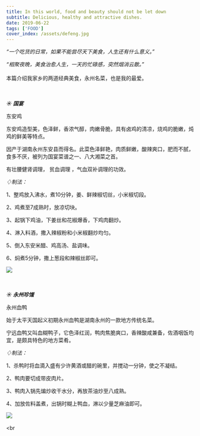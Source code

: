 ```yaml
---
title: In this world, food and beauty should not be let down
subtitle: Delicious, healthy and attractive dishes.
date: 2019-06-22
tags: ['FOOD']
cover_index: /assets/defeng.jpg
---
```

*“一个吃货的日常，如果不能尝尽天下美食，人生还有什么意义。”*

*“相聚夜晚，美食治愈人生，一天的忙碌感，突然烟消云散。”*
<br>
<br>
本篇介绍我家乡的两道经典美食，永州名菜，也是我的最爱。
<br>
<br>
<br>

***☀ 国宴***

东安鸡

东安鸡造型美，色泽鲜，香浓气醇，肉嫩骨脆，具有卤鸡的清凉，烧鸡的脆嫩，炖鸡的鲜美等特点。

因产于湖南永州东安县而得名。此菜色泽鲜艳，肉质鲜嫩，酸辣爽口，肥而不腻，食多不厌，被列为国宴菜谱之一、八大湘菜之首。

有壮腰健肾调理， 贫血调理 ，气血双补调理的功效。

*♢制法：*

1、整鸡放入沸水，煮10分钟，姜、鲜辣椒切丝，小米椒切段。

2、鸡煮至7成熟时，放凉切块。

3、起锅下鸡油，下姜丝和花椒爆香，下鸡肉翻炒。

4、淋入料酒，撒入辣椒粉和小米椒翻炒均匀。

5、倒入东安米醋、鸡高汤、盐调味。

6、焖煮5分钟，撒上葱段和辣椒丝即可。

<img src="/assets/de4.jpg">  <br>  
<br>

***☀ 永州珍馐***

永州血鸭

始于太平天国起义初期永州血鸭是湖南永州的一款地方传统名菜。

宁远血鸭又叫血糊鸭子，它色泽红润，鸭肉焦脆爽口，香辣酸咸兼备，佐酒咽饭均宜，是颇具特色的地方菜肴。

*♢制法：*

1、杀鸭时将血滴入盛有少许黄酒或醋的碗里，并搅动一分钟，使之不凝结。

2、鸭肉要切成带皮肉片。

3、鸭肉入锅先煸炒收干水分，再放茶油炒至八成熟。

4、加放佐料盖煮，出锅时糊上鸭血，淋以少量芝麻油即可。

<img src="/assets/de3.jpg">  <br>  
<br